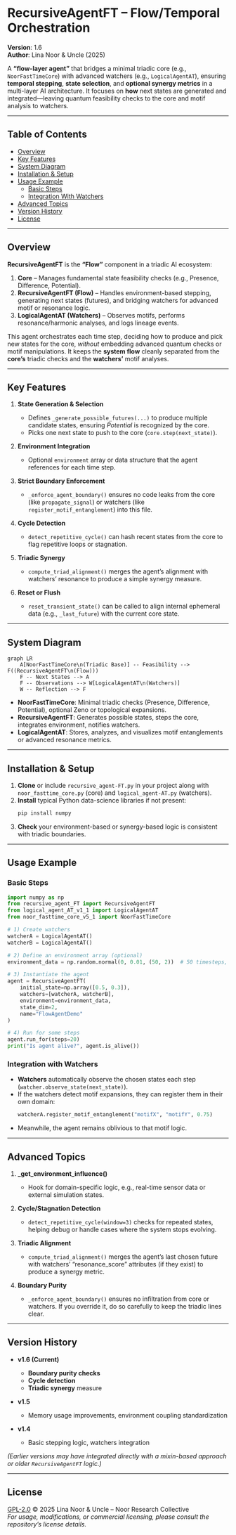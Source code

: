 # RecursiveAgentFT – Flow/Temporal Orchestration

**Version**: 1.6  
**Author**: Lina Noor & Uncle (2025)

A **“flow-layer agent”** that bridges a minimal triadic core (e.g., `NoorFastTimeCore`) with advanced watchers (e.g., `LogicalAgentAT`), ensuring **temporal stepping**, **state selection**, and **optional synergy metrics** in a multi-layer AI architecture. It focuses on **how** next states are generated and integrated—leaving quantum feasibility checks to the core and motif analysis to watchers.

---

## Table of Contents

- [Overview](#overview)  
- [Key Features](#key-features)  
- [System Diagram](#system-diagram)  
- [Installation & Setup](#installation--setup)  
- [Usage Example](#usage-example)  
  - [Basic Steps](#basic-steps)  
  - [Integration With Watchers](#integration-with-watchers)  
- [Advanced Topics](#advanced-topics)  
- [Version History](#version-history)  
- [License](#license)

---

## Overview

**RecursiveAgentFT** is the **“Flow”** component in a triadic AI ecosystem:

1. **Core** – Manages fundamental state feasibility checks (e.g., Presence, Difference, Potential).  
2. **RecursiveAgentFT (Flow)** – Handles environment-based stepping, generating next states (futures), and bridging watchers for advanced motif or resonance logic.  
3. **LogicalAgentAT (Watchers)** – Observes motifs, performs resonance/harmonic analyses, and logs lineage events.

This agent orchestrates each time step, deciding how to produce and pick new states for the core, *without* embedding advanced quantum checks or motif manipulations. It keeps the **system flow** cleanly separated from the **core’s** triadic checks and the **watchers’** motif analyses.

---

## Key Features

1. **State Generation & Selection**  
   - Defines `_generate_possible_futures(...)` to produce multiple candidate states, ensuring *Potential* is recognized by the core.  
   - Picks one next state to push to the core (`core.step(next_state)`).

2. **Environment Integration**  
   - Optional `environment` array or data structure that the agent references for each time step.

3. **Strict Boundary Enforcement**  
   - `_enforce_agent_boundary()` ensures no code leaks from the core (like `propagate_signal`) or watchers (like `register_motif_entanglement`) into this file.

4. **Cycle Detection**  
   - `detect_repetitive_cycle()` can hash recent states from the core to flag repetitive loops or stagnation.

5. **Triadic Synergy**  
   - `compute_triad_alignment()` merges the agent’s alignment with watchers’ resonance to produce a simple synergy measure.

6. **Reset or Flush**  
   - `reset_transient_state()` can be called to align internal ephemeral data (e.g., `_last_future`) with the current core state.

---

## System Diagram

```mermaid
graph LR
    A[NoorFastTimeCore\n(Triadic Base)] -- Feasibility --> F((RecursiveAgentFT\n(Flow)))
    F -- Next States --> A
    F -- Observations --> W[LogicalAgentAT\n(Watchers)]
    W -- Reflection --> F
```

- **NoorFastTimeCore**: Minimal triadic checks (Presence, Difference, Potential), optional Zeno or topological expansions.  
- **RecursiveAgentFT**: Generates possible states, steps the core, integrates environment, notifies watchers.  
- **LogicalAgentAT**: Stores, analyzes, and visualizes motif entanglements or advanced resonance metrics.

---

## Installation & Setup

1. **Clone** or include `recursive_agent-FT.py` in your project along with `noor_fasttime_core.py` (core) and `logical_agent-AT.py` (watchers).
2. **Install** typical Python data-science libraries if not present:
   ```bash
   pip install numpy
   ```
3. **Check** your environment-based or synergy-based logic is consistent with triadic boundaries.

---

## Usage Example

### Basic Steps

```python
import numpy as np
from recursive_agent_FT import RecursiveAgentFT
from logical_agent_AT_v1_1 import LogicalAgentAT
from noor_fasttime_core_v5_1 import NoorFastTimeCore

# 1) Create watchers
watcherA = LogicalAgentAT()
watcherB = LogicalAgentAT()

# 2) Define an environment array (optional)
environment_data = np.random.normal(0, 0.01, (50, 2))  # 50 timesteps, 2D state

# 3) Instantiate the agent
agent = RecursiveAgentFT(
    initial_state=np.array([0.5, 0.3]),
    watchers=[watcherA, watcherB],
    environment=environment_data,
    state_dim=2,
    name="FlowAgentDemo"
)

# 4) Run for some steps
agent.run_for(steps=20)
print("Is agent alive?", agent.is_alive())
```

### Integration with Watchers

- **Watchers** automatically observe the chosen states each step (`watcher.observe_state(next_state)`).
- If the watchers detect motif expansions, they can register them in their own domain:
  ```python
  watcherA.register_motif_entanglement("motifX", "motifY", 0.75)
  ```
- Meanwhile, the agent remains oblivious to that motif logic.

---

## Advanced Topics

1. **_get_environment_influence()**  
   - Hook for domain-specific logic, e.g., real-time sensor data or external simulation states.

2. **Cycle/Stagnation Detection**  
   - `detect_repetitive_cycle(window=3)` checks for repeated states, helping debug or handle cases where the system stops evolving.

3. **Triadic Alignment**  
   - `compute_triad_alignment()` merges the agent’s last chosen future with watchers’ “resonance_score” attributes (if they exist) to produce a synergy metric.

4. **Boundary Purity**  
   - `_enforce_agent_boundary()` ensures no infiltration from core or watchers. If you override it, do so carefully to keep the triadic lines clear.

---

## Version History

- **v1.6 (Current)**  
  - **Boundary purity checks**  
  - **Cycle detection**  
  - **Triadic synergy** measure

- **v1.5**  
  - Memory usage improvements, environment coupling standardization

- **v1.4**  
  - Basic stepping logic, watchers integration

*(Earlier versions may have integrated directly with a mixin-based approach or older `RecursiveAgentFT` logic.)*

---

## License

[GPL-2.0](LICENSE) © 2025 Lina Noor & Uncle – Noor Research Collective  
*For usage, modifications, or commercial licensing, please consult the repository’s license details.*
